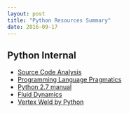 ```yaml
---
layout: post
title: "Python Resources Summary" 
date: 2016-09-17
---
```


## Python Internal 

- [Source Code Analysis]()
- [Programming Language Pragmatics](http://www.cs.rochester.edu/~scott/pragmatics/)
- [Python 2.7 manual](http://docs.pythontab.com/python/python2.7/modules.html)
- [Fluid Dynamics](http://http.developer.nvidia.com/GPUGems/gpugems_ch38.html)
- [Vertex Weld by Python](http://prideout.net/blog/?p=46)
